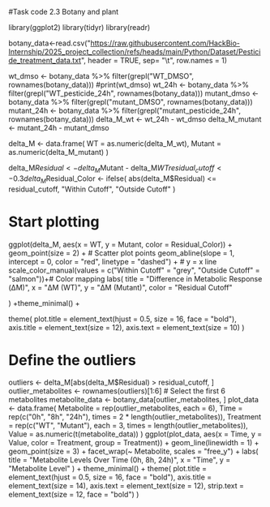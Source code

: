 #Task code 2.3 Botany and plant

library(ggplot2)
library(tidyr)
library(readr)

botany_data<-read.csv("https://raw.githubusercontent.com/HackBio-Internship/2025_project_collection/refs/heads/main/Python/Dataset/Pesticide_treatment_data.txt", header = TRUE, sep= "\t", row.names = 1)
  

wt_dmso <- botany_data %>% filter(grepl("WT_DMSO", rownames(botany_data)))
#print(wt_dmso)
wt_24h <- botany_data %>% filter(grepl("WT_pesticide_24h", rownames(botany_data)))
mutant_dmso <- botany_data %>% filter(grepl("mutant_DMSO", rownames(botany_data)))
mutant_24h <- botany_data %>% filter(grepl("mutant_pesticide_24h", rownames(botany_data)))
delta_M_wt <- wt_24h - wt_dmso
delta_M_mutant <- mutant_24h - mutant_dmso


delta_M <- data.frame(
  WT = as.numeric(delta_M_wt),
  Mutant = as.numeric(delta_M_mutant)
)

delta_M$Residual <- delta_M$Mutant - delta_M$WT
residual_cutoff <- 0.3
delta_M$Residual_Color <- ifelse(
  abs(delta_M$Residual) <= residual_cutoff, "Within Cutoff", "Outside Cutoff"
)



# Start plotting 

ggplot(delta_M, aes(x = WT, y = Mutant, color = Residual_Color)) +
  geom_point(size = 2) +  # Scatter plot points
  geom_abline(slope = 1, intercept = 0, color = "red", linetype = "dashed") +  # y = x line
  scale_color_manual(values = c("Within Cutoff" = "grey", "Outside Cutoff" = "salmon"))+# Color mapping
  labs(
    title = "Difference in Metabolic Response (ΔM)",
    x = "ΔM (WT)",
    y = "ΔM (Mutant)",
    color = "Residual Cutoff"
    
  ) +theme_minimal() +

  theme(
    plot.title = element_text(hjust = 0.5, size = 16, face = "bold"),
    axis.title = element_text(size = 12),
    axis.text = element_text(size = 10)
  )  


# Define the outliers 

outliers <- delta_M[abs(delta_M$Residual) > residual_cutoff, ]
outlier_metabolites <- rownames(outliers)[1:6]  # Select the first 6 metabolites
metabolite_data <- botany_data[outlier_metabolites, ]
plot_data <- data.frame(
  Metabolite = rep(outlier_metabolites, each = 6),
  Time = rep(c("0h", "8h", "24h"), times = 2 * length(outlier_metabolites)),
  Treatment = rep(c("WT", "Mutant"), each = 3, times = length(outlier_metabolites)),
  Value = as.numeric(t(metabolite_data))
)
ggplot(plot_data, aes(x = Time, y = Value, color = Treatment, group = Treatment)) +
  geom_line(linewidth = 1) +
  geom_point(size = 3) +
  facet_wrap(~ Metabolite, scales = "free_y") +
  labs(
    title = "Metabolite Levels Over Time (0h, 8h, 24h)",
    x = "Time",
    y = "Metabolite Level"
  ) +
  theme_minimal() +
  theme(
    plot.title = element_text(hjust = 0.5, size = 16, face = "bold"),
    axis.title = element_text(size = 14),
    axis.text = element_text(size = 12),
    strip.text = element_text(size = 12, face = "bold")
  ) 
